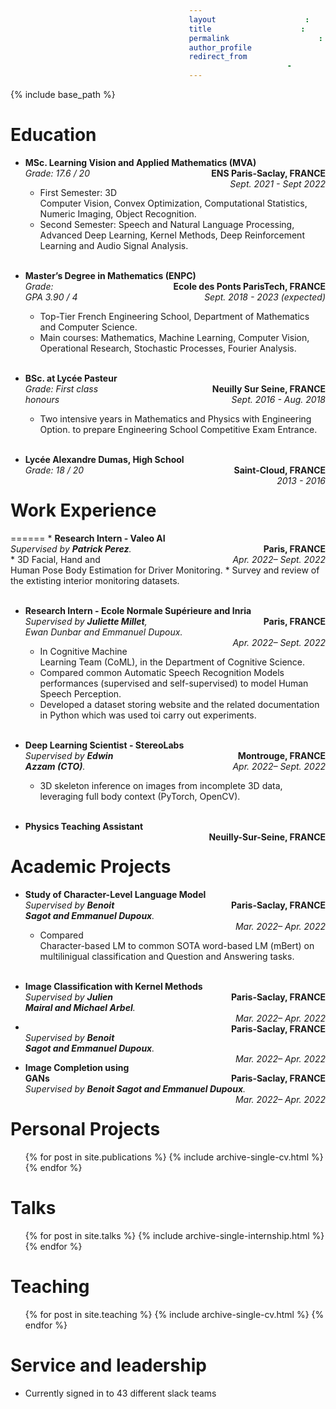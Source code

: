 ```yaml
---
layout: archive
title: "CV"
permalink: /cv/
author_profile: true
redirect_from:
  - /resume
---
```


{% include base_path %}

<style>
    span0 {
    margin-left: 8em;
}
    span01 {
    margin-left: 8em;
}
  span {
    margin-left: 12em;
}
  span1 {
    margin-left: 14em;
}
    span02 {
    margin-left: 15em;
}
  span2 {
    margin-left: 16em;
}
  span3 {
    margin-left: 18em;
}
  span4 {
    margin-left: 20em;
}
  span5 {
    margin-left: 22em;
}
  span6 {
    margin-left: 24em;
}
  span8 {
    margin-left: 26em;
}
  span7 {
    margin-left: 19em;
}
</style>

Education
======
* <b style="text-align:left;"> MSc. Learning Vision and Applied Mathematics (MVA)</b><span style="float:right;"><b>ENS Paris-Saclay, FRANCE</span></b><br>
<i style="text-align:left;">Grade: 17.6 / 20</i><span style="float:right;"><i align=right>Sept. 2021 - Sept 2022</i><br>
  * First Semester: 3D Computer Vision, Convex Optimization, Computational Statistics, Numeric Imaging, Object Recognition.
  * Second Semester: Speech and Natural Language Processing, Advanced Deep Learning, Kernel Methods, Deep Reinforcement Learning and Audio Signal Analysis.<br><br>

* <b style="text-align:left;">Master’s Degree in Mathematics (ENPC)</b><span style="float:right;"><b align=right>Ecole des Ponts ParisTech, FRANCE</b> </span><br>
<i style="text-align:left;">Grade: GPA 3.90 / 4</i><span style="float:right;"><i align=right>Sept. 2018 - 2023 (expected)</i><br>
  * Top-Tier French Engineering School, Department of Mathematics and Computer Science.
  * Main courses: Mathematics, Machine Learning, Computer Vision, Operational Research, Stochastic Processes, Fourier Analysis.<br><br>

* <b>BSc. at Lycée Pasteur</b><span style="float:right;"><b>Neuilly Sur Seine, FRANCE</b></span><br>
<i style="text-align:left;">Grade: First class honours</i><span style="float:right;"> <i align=right>Sept. 2016 - Aug. 2018</i></span><br>
  * Two intensive years in Mathematics and Physics with Engineering Option. to prepare Engineering School
Competitive Exam Entrance.<br><br>

* <b>Lycée Alexandre Dumas, High School</b><span style="float:right;"><b align=right>Saint-Cloud, FRANCE</b></span><br>
<i>Grade: 18 / 20</i><span style="float:right;"><i align=right>2013 - 2016</i></span><br>
  
<h1 color=#2be>Work Experience</h1>
======
* <b tyle="text-align:left;">Research Intern - Valeo AI</b><span style="float:right;"><b align=right>Paris, FRANCE</b></span><br>
<i>Supervised by <strong>Patrick Perez</strong>.</i><span style="float:right;"><i align=right>Apr. 2022– Sept. 2022</i></span><br>
  * 3D Facial, Hand and Human Pose Body Estimation for Driver Monitoring.
  * Survey and review of the extisting interior monitoring datasets.<br><br>

* <b style="text-align:left;">Research Intern - Ecole Normale Supérieure and Inria</b><span style="float:right;"><b align=right>Paris, FRANCE</b></span><br>
<i style="text-align:left;">Supervised by <strong>Juliette Millet</strong>, Ewan Dunbar and Emmanuel Dupoux.</i><span style="float:right;"><i align=right>Apr. 2022– Sept. 2022</i></span><br>
  * In Cognitive Machine Learning Team (CoML), in the Department of Cognitive Science.
  * Compared common Automatic Speech Recognition Models performances
(supervised and self-supervised) to model Human Speech Perception.
  * Developed a dataset storing website and the related documentation in Python which was used toi carry out experiments.<br><br>

* <b style="text-align:left;">Deep Learning Scientist - StereoLabs</b><span style="float:right;"><b>Montrouge, FRANCE</b></span><br>
<i style="text-align:left;">Supervised by <strong>Edwin Azzam (CTO)</strong>.</i><span style="float:right;"><i align=right>Apr. 2022– Sept. 2022</i></span><br>
  * 3D skeleton inference on images from incomplete 3D data, leveraging full body context (PyTorch, OpenCV).<br><br>

* <b style="text-align:left;">Physics Teaching Assistant</b><span style="float:right;"><b>Neuilly-Sur-Seine, FRANCE</b><br>
  


Academic Projects
======
* <b style="text-align:left;">Study of Character-Level Language Model</b><span style="float:right;"><b>Paris-Saclay, FRANCE</b></span><br>
<i style="text-align:left;">Supervised by <strong>Benoit Sagot and Emmanuel Dupoux</strong>.</i><span style="float:right;"><i align=right>Mar. 2022– Apr. 2022</i></span><br>
  * Compared Character-based LM to common SOTA word-based LM
(mBert) on multilinigual classification and Question and Answering tasks.<br><br>

* <b style="text-align:left;">Image Classification with Kernel Methods</b><span style="float:right;"><b>Paris-Saclay, FRANCE</b></span><br>
<i style="text-align:left;">Supervised by <strong>Julien Mairal and Michael Arbel</strong>.</i><span style="float:right;"><i align=right>Mar. 2022– Apr. 2022</i></span><br>

* <b style="text-align:left;"></b><span style="float:right;"><b>Paris-Saclay, FRANCE</b></span><br>
<i style="text-align:left;">Supervised by <strong>Benoit Sagot and Emmanuel Dupoux</strong>.</i><span style="float:right;"><i align=right>Mar. 2022– Apr. 2022</i></span><br>

* <b style="text-align:left;">Image Completion using GANs</b><span style="float:right;"><b>Paris-Saclay, FRANCE</b></span><br>
<i style="text-align:left;">Supervised by <strong>Benoit Sagot and Emmanuel Dupoux</strong>.</i><span style="float:right;"><i align=right>Mar. 2022– Apr. 2022</i></span><br>

Personal Projects
======
  <ul>{% for post in site.publications %}
    {% include archive-single-cv.html %}
  {% endfor %}</ul>
  
Talks
======
  <ul>{% for post in site.talks %}
    {% include archive-single-internship.html %}
  {% endfor %}</ul>
  
Teaching
======
  <ul>{% for post in site.teaching %}
    {% include archive-single-cv.html %}
  {% endfor %}</ul>
  
Service and leadership
======
* Currently signed in to 43 different slack teams
